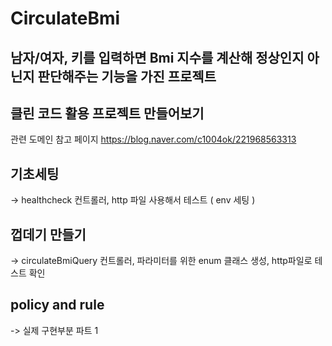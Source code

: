 # CirculateBmi
## 남자/여자, 키를 입력하면 Bmi 지수를 계산해 정상인지 아닌지 판단해주는 기능을 가진 프로젝트


## 클린 코드 활용 프로젝트 만들어보기

관련 도메인 참고 페이지 https://blog.naver.com/c1004ok/221968563313



## 기초세팅
 -> healthcheck 컨트롤러, http 파일 사용해서 테스트 ( env 세팅 )

## 껍데기 만들기
 -> circulateBmiQuery 컨트롤러, 파라미터를 위한 enum 클래스 생성, http파일로 테스트 확인
 
## policy and rule
 -> 실제 구현부분 파트 1